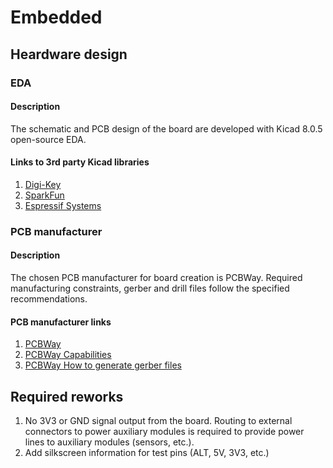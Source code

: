 # Embedded 

## Heardware design

### EDA
#### Description
The schematic and PCB design of the board are developed with Kicad 8.0.5 open-source EDA.

#### Links to 3rd party Kicad libraries
1. [Digi-Key](https://github.com/Digi-Key/digikey-kicad-library)
2. [SparkFun](https://github.com/sparkfun/SparkFun-KiCad-Libraries)
3. [Espressif Systems](https://github.com/espressif/kicad-libraries)

### PCB manufacturer
#### Description
The chosen PCB manufacturer for board creation is PCBWay. Required manufacturing constraints, gerber and drill files follow the specified recommendations.

#### PCB manufacturer links
1. [PCBWay](https://www.pcbway.com/)
2. [PCBWay Capabilities](https://www.pcbway.com/capabilities.html)
3. [PCBWay How to generate gerber files](https://www.pcbway.com/helpcenter/generate_gerber/Generate_Gerber_file_from_Kicad.html)

## Required reworks
1. No 3V3 or GND signal output from the board. Routing to external connectors to power auxiliary modules is required to provide power lines to auxiliary modules (sensors, etc.).
2. Add silkscreen information for test pins (ALT, 5V, 3V3, etc.)

